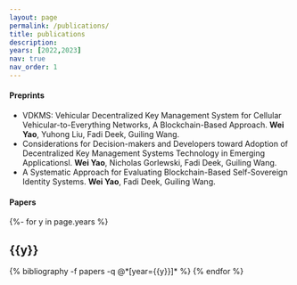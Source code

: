 ```yaml
---
layout: page
permalink: /publications/
title: publications
description:
years: [2022,2023]
nav: true
nav_order: 1
---
```

<!-- _pages/publications.md -->

#### Preprints
<!-- - A survey on consortium blockchain consensus mechanisms. **Wei Yao**, Junyi Ye, Renita Murimi, Guiling Wang. [[arxiv](https://arxiv.org/abs/2102.12058)] -->
<!-- - Consensus Mechanisms in Consortium Blockchain: A Systematic Survey and Critical Analysis. **Wei Yao**, Fadi Deek, Renita Murimi, Guiling Wang.  -->
- VDKMS: Vehicular Decentralized Key Management System for Cellular Vehicular-to-Everything Networks, A Blockchain-Based Approach. **Wei Yao**, Yuhong Liu, Fadi Deek, Guiling Wang.
- Considerations for Decision-makers and Developers toward Adoption of Decentralized Key Management Systems Technology in Emerging Applicationsl. **Wei Yao**, Nicholas Gorlewski, Fadi Deek, Guiling Wang.
- A Systematic Approach for Evaluating Blockchain-Based Self-Sovereign Identity Systems. **Wei Yao**, Fadi Deek, Guiling Wang.

#### Papers
<div class="publications">

{%- for y in page.years %}
  <h2 class="year">{{y}}</h2>
  {% bibliography -f papers -q @*[year={{y}}]* %}
{% endfor %}

</div>
